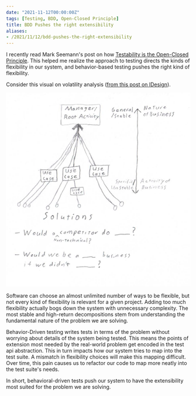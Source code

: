 ```yaml
---
date: "2021-11-12T00:00:00Z"
tags: [Testing, BDD, Open-Closed Principle]
title: BDD Pushes the right extensibility
aliases:
- /2021/11/12/bdd-pushes-the-right-extensibility
---
```


I recently read Mark Seemann's post on how [Testability is the Open-Closed Principle](https://blog.ploeh.dk/2009/06/05/TestabilityIsReallyTheOpenClosedPrinciple/). This helped me realize the approach to testing directs the kinds of flexibility in our system, and behavior-based testing pushes the right kind of flexibility.
<!--more-->

Consider this visual on volatility analysis ([from this post on IDesign](../../posts/2020/2020-07-03-iDesign-Visual-Summary.md)). 

![Spectrum of volatility](../../../static/post-media/IDesign-System/iDesignSolutionScrubbing.png)


Software can choose an almost unlimited number of ways to be flexible, but not every kind of flexibility is relevant for a given project. Adding too much flexibility actually bogs down the system with unnecessary complexity. The most stable and high-return decompositions stem from understanding the fundamental nature of the problem we are solving. 

Behavior-Driven testing writes tests in terms of the problem without worrying about details of the system being tested. This means the points of extension most needed by the real-world problem get encoded in the test api abstraction. This in turn impacts how our system tries to map into the test suite. A mismatch in flexibility choices will make this mapping difficult. Over time, this pain causes us to refactor our code to map more neatly into the test suite's needs.

In short, behavioral-driven tests push our system to have the extensibility most suited for the problem we are solving.

<!-- 
Q: maybe keep it more focused on lifecycle stages
 -->
